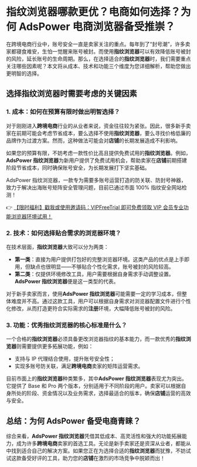 # 指纹浏览器哪款更优？电商如何选择？为何 AdsPower 电商浏览器备受推崇？

在跨境电商行业中，账号安全一直是卖家关注的重点。每年到了“封号潮”，许多卖家都寝食难安，生怕一觉醒来账号被封。而使用**指纹浏览器**可以有效降低账号被封的风险，延长账号的生命周期。那么，在选择适合的**指纹浏览器**时，我们需要重点关注哪些因素呢？本文将从成本、技术和功能三个维度为您详细解析，帮助您做出更明智的选择。

## 选择指纹浏览器时需要考虑的关键因素

### 1. 成本：如何在预算有限时做出明智选择？

对于刚刚进入**跨境电商**行业的从业者来说，资金往往较为紧张。因此，很多新手卖家在前期可能会考虑节省成本，要么选择不使用**指纹浏览器**，要么寻找价格低廉的品牌作为过渡方案。然而，这种做法可能会对**店铺**的长期发展造成不利影响。

如果您的预算有限，不妨考虑一款性价比高且提供免费试用的**指纹浏览器**。例如，**AdsPower 指纹浏览器**为新用户提供了免费试用机会，帮助卖家在**店铺**前期搭建阶段节省成本，同时确保账号安全，为长期发展打下坚实基础。

AdsPower 指纹浏览器，一款专为需要多账号运营打造的防关联、防封号神器，致力于解决出海账号矩阵安全管理问题，目前已通过市面 100% 指纹安全网站检测！

👉 [【限时福利】戳我或使用邀请码：VIPFreeTrial 即可免费领取 VIP 会员专业功能浏览器环境试用！](https://bit.ly/adspower_free)

### 2. 技术：如何选择贴合需求的浏览器环境？

在技术层面，**指纹浏览器**大致可以分为两类：

- **第一类**：直接为用户提供打包好的完整浏览器环境。这类产品的优点是上手即用，但缺点也很明显——不够贴合个性化需求，账号被封的风险较高。
- **第二类**：仅提供环境修改工具，用户需要根据自身需求手动调整设置。**AdsPower 指纹浏览器**便是这一类型的代表。

对于新手卖家而言，使用**AdsPower 指纹浏览器**可能需要一定的学习成本，但整体难度并不高。通过这款工具，用户可以根据自身需求对浏览器配置文件进行个性化修改，从而打造更符合实际需求的**注册**环境，大幅降低账号被封的风险。

### 3. 功能：优秀指纹浏览器的核心标准是什么？

一个合格的**指纹浏览器**必须具备更改浏览器指纹的基本能力，而一款优秀的**指纹浏览器**则需要提供更多拓展功能，例如：

- 支持与 IP 代理结合使用，提升账号安全性；
- 实现多账号防关联，满足**跨境电商**卖家的矩阵运营需求。

目前市面上的**指纹浏览器**种类繁多，其中**AdsPower 指纹浏览器**表现尤为突出。它提供了 Base 和 Pro 两个版本，分别适用于不同阶段的用户。卖家可以根据自身所处的阶段、资金情况以及业务需求，选择最适合的版本，确保**店铺**运营的高效与安全。

## 总结：为何 AdsPower 备受电商青睐？

综合来看，**AdsPower 指纹浏览器**凭借其低成本、高灵活性和强大的功能拓展能力，成为许多**跨境电商**卖家的首选工具。无论是新手卖家还是资深从业者，都能从中找到适合自己的解决方案。如果您正在为选择合适的**指纹浏览器**而犹豫，不妨试试这款备受好评的工具，助力您的**店铺**在激烈的市场竞争中脱颖而出！